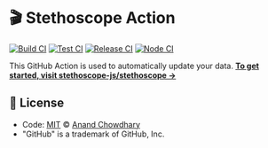 # 🎬 Stethoscope Action

[![Build CI](https://github.com/stethoscope-js/action/workflows/Build%20CI/badge.svg)](https://github.com/stethoscope-js/action/actions?query=workflow%3A%22Build+CI%22)
[![Test CI](https://github.com/stethoscope-js/action/workflows/Test%20CI/badge.svg)](https://github.com/stethoscope-js/action/actions?query=workflow%3A%22Test+CI%22)
[![Release CI](https://github.com/stethoscope-js/action/workflows/Release%20CI/badge.svg)](https://github.com/stethoscope-js/action/actions?query=workflow%3A%22Release+CI%22)
[![Node CI](https://github.com/stethoscope-js/action/workflows/Node%20CI/badge.svg)](https://github.com/stethoscope-js/action/actions?query=workflow%3A%22Node+CI%22)

This GitHub Action is used to automatically update your data. [**To get started, visit stethoscope-js/stethoscope →**](https://github.com/stethoscope-js/stethoscope)

## 📄 License

- Code: [MIT](./LICENSE) © [Anand Chowdhary](https://anandchowdhary.com)
- "GitHub" is a trademark of GitHub, Inc.
